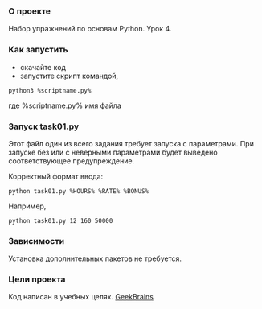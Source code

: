 ### О проекте
Набор упражнений по основам Python. Урок 4.

### Как запустить
- скачайте код
- запустите скрипт командой,
```
python3 %scriptname.py%
```
где %scriptname.py% имя файла

### Запуск task01.py
Этот файл один из всего задания требует запуска с параметрами. При запуске без или с неверными параметрами 
будет выведено соответствующее предупреждение.

Корректный формат ввода:
  
```python task01.py %HOURS% %RATE% %BONUS%``` 
               
Например,
 
```python task01.py 12 160 50000```

### Зависимости
Установка дополнительных пакетов не требуется.

### Цели проекта
Код написан в учебных целях. [GeekBrains](https://geekbrains.ru/)